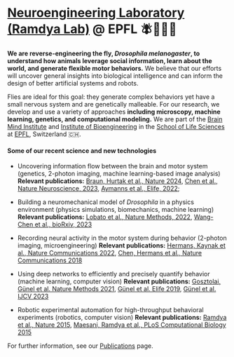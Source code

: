 # [Neuroengineering Laboratory (Ramdya Lab)](https://www.epfl.ch/labs/ramdya-lab/) @ EPFL 🪰🔬🧬🤖

**We are reverse-engineering the fly, _Drosophila melanogaster_, to understand how animals leverage social information, learn about the world, and generate flexible motor behaviors.** We believe that our efforts will uncover general insights into biological intelligence and can inform the design of better artificial systems and robots.

Flies are ideal for this goal: they generate complex behaviors yet have a small nervous system and are genetically malleable. For our research, we develop and use a variety of approaches **including microscopy, machine learning, genetics, and computational modeling.** We are part of the [Brain Mind Institute](https://www.epfl.ch/schools/sv/bmi/) and [Institute of Bioengineering](https://www.epfl.ch/research/domains/bioengineering/) in the [School of Life Sciences](https://www.epfl.ch/schools/sv/) at [EPFL](https://www.epfl.ch/en/), Switzerland 🇨🇭.

#### Some of our recent science and new technologies
- Uncovering information flow between the brain and motor system (genetics, 2-photon imaging, machine learning-based image analysis)
**Relevant publications:**  [Braun, Hurtak et al., Nature 2024](https://www.nature.com/articles/s41586-024-07523-9), [Chen et al., Nature Neuroscience, 2023](https://rdcu.be/c8jUV), [Aymanns et al., Elife, 2022](https://elifesciences.org/articles/81527); 

- Building a neuromechanical model of _Drosophila_ in a physics environment (physics simulations, biomechanics, machine learning)
**Relevant publications:** [Lobato et al., Nature Methods, 2022](https://www.nature.com/articles/s41592-022-01466-7), [Wang-Chen et al., bioRxiv, 2023](https://www.biorxiv.org/content/10.1101/2023.09.18.556649v2)

- Recording neural activity in the motor system during behavior (2-photon imaging, microengineering)
**Relevant publications:** [Hermans, Kaynak et al., Nature Communications 2022](https://www.nature.com/articles/s41467-022-32571-y), [Chen, Hermans et al., Nature Communications 2018](https://www.nature.com/articles/s41467-018-06857-z)

- Using deep networks to efficiently and precisely quantify behavior (machine learning, computer vision)
**Relevant publications:** [Gosztolai, Günel et al. Nature Methods 2021](https://www.nature.com/articles/s41592-021-01226-z), [Günel et al. Elife 2019](https://elifesciences.org/articles/48571), [Günel et al. IJCV 2023](https://link.springer.com/article/10.1007/s11263-022-01713-6)

- Robotic experimental automation for high-throughput behavioral experiments (robotics, computer vision)
**Relevant publications:** [Ramdya et al., Nature 2015](https://www.nature.com/articles/nature14024), [Maesani, Ramdya et al., PLoS Computational Biology 2015](https://journals.plos.org/ploscompbiol/article?id=10.1371/journal.pcbi.1004577)

For further information, see our [Publications](https://www.epfl.ch/labs/ramdya-lab/publications/) page.
